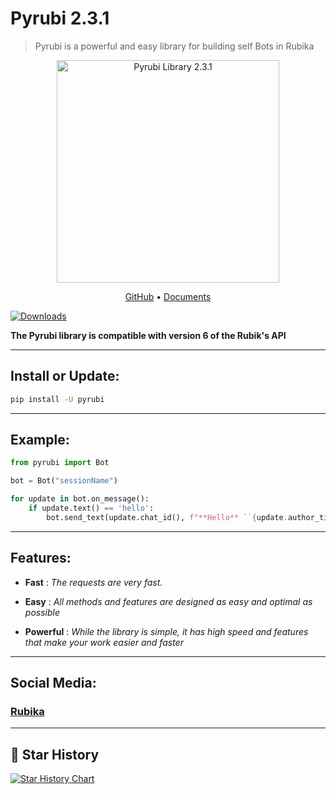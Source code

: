 <h1>Pyrubi 2.3.1</h1>

> Pyrubi is a powerful and easy library for building self Bots in Rubika

<p align='center'>
    <img src='https://iili.io/HIjPRS9.jpg' alt='Pyrubi Library 2.3.1' width='356' class="image">
</p>

<p align='center'>
    <a href='https://github.com/AliGanji1/pyrubi'>GitHub</a>
    •
    <a href='https://rubika.ir/pyrubika'>Documents</a>
</p>

[![Downloads](https://static.pepy.tech/badge/pyrubi)](https://pepy.tech/project/pyrubi)

**The Pyrubi library is compatible with version 6 of the Rubik's API**

<hr>

## Install or Update:

``` bash
pip install -U pyrubi
```

<hr>

## Example:

``` python
from pyrubi import Bot

bot = Bot("sessionName")

for update in bot.on_message():
    if update.text() == 'hello':
        bot.send_text(update.chat_id(), f"**Hello** ``{update.author_title()}``. __This message is from the Pyrubi library.__", update.message_id())
```

<hr>

## Features:
    
- **Fast** : *The requests are very fast.*

- **Easy** : *All methods and features are designed as easy and optimal as possible*

- **Powerful** : *While the library is simple, it has high speed and features that make your work easier and faster*


<hr>

## Social Media:
### <a href='https://rubika.ir/pyrubika'>Rubika</a>

<hr>

## 🌟 Star History

[![Star History Chart](https://api.star-history.com/svg?repos=AliGanji1/Pyrubi&type=Date)](https://star-history.com/#AliGanji1/Pyrubi&Date)